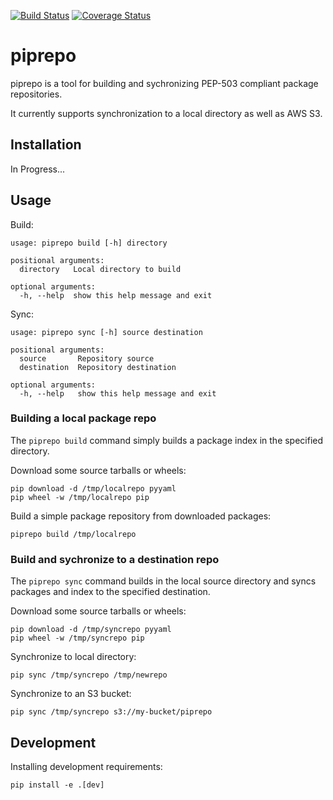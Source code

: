 [![Build Status](https://travis-ci.org/colinhoglund/piprepo.svg?branch=master)](https://travis-ci.org/colinhoglund/piprepo)
[![Coverage Status](https://coveralls.io/repos/github/colinhoglund/piprepo/badge.svg?branch=master)](https://coveralls.io/github/colinhoglund/piprepo?branch=master)

# piprepo
piprepo is a tool for building and sychronizing PEP-503 compliant package repositories.

It currently supports synchronization to a local directory as well as AWS S3.

## Installation

In Progress...

## Usage

Build:

    usage: piprepo build [-h] directory

    positional arguments:
      directory   Local directory to build

    optional arguments:
      -h, --help  show this help message and exit

Sync:

    usage: piprepo sync [-h] source destination

    positional arguments:
      source       Repository source
      destination  Repository destination

    optional arguments:
      -h, --help   show this help message and exit

### Building a local package repo

The `piprepo build` command simply builds a package index in the specified directory.

Download some source tarballs or wheels:

    pip download -d /tmp/localrepo pyyaml
    pip wheel -w /tmp/localrepo pip

Build a simple package repository from downloaded packages:

    piprepo build /tmp/localrepo

### Build and sychronize to a destination repo

The `piprepo sync` command builds in the local source directory and syncs packages and index to the specified destination.

Download some source tarballs or wheels:

    pip download -d /tmp/syncrepo pyyaml
    pip wheel -w /tmp/syncrepo pip

Synchronize to local directory:

    pip sync /tmp/syncrepo /tmp/newrepo

Synchronize to an S3 bucket:

    pip sync /tmp/syncrepo s3://my-bucket/piprepo

## Development

Installing development requirements:

    pip install -e .[dev]
